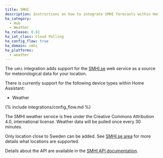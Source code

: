 ```yaml
---
title: SMHI
description: Instructions on how to integrate SMHI forecasts within Home Assistant.
ha_category:
  - Hub
  - Weather
ha_release: 0.81
ha_iot_class: Cloud Polling
ha_config_flow: true
ha_domain: smhi
ha_platforms:
  - weather
---
```


The `smhi` integration adds support for the [SMHI.se](https://www.smhi.se/) web service as a source for meteorological data for your location.

There is currently support for the following device types within Home Assistant:

- Weather

{% include integrations/config_flow.md %}


The SMHI weather service is free under the Creative Commons Attribution 4.0, international license. Weather data will be pulled once every 30 minutes.

<div class='note warning'>

Only location close to Sweden can be added. See [SMHI.se area](https://opendata.smhi.se/apidocs/metfcst/geographic_area.html) for more details what locations are supported.

</div>

Details about the API are available in the [SMHI API documentation](https://opendata.smhi.se/apidocs/metfcst/index.html).
